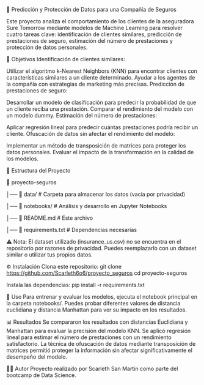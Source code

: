 🏥 Predicción y Protección de Datos para una Compañía de Seguros

Este proyecto analiza el comportamiento de los clientes de la aseguradora Sure Tomorrow mediante modelos de Machine Learning para resolver cuatro tareas clave: 
identificación de clientes similares, predicción de prestaciones de seguro, estimación del número de prestaciones y protección de datos personales.

📌 Objetivos
Identificación de clientes similares:

Utilizar el algoritmo k-Nearest Neighbors (KNN) para encontrar clientes con características similares a un cliente determinado.
Ayudar a los agentes de la compañía con estrategias de marketing más precisas.
Predicción de prestaciones de seguro:

Desarrollar un modelo de clasificación para predecir la probabilidad de que un cliente reciba una prestación.
Comparar el rendimiento del modelo con un modelo dummy.
Estimación del número de prestaciones:

Aplicar regresión lineal para predecir cuántas prestaciones podría recibir un cliente.
Ofuscación de datos sin afectar el rendimiento del modelo:

Implementar un método de transposición de matrices para proteger los datos personales.
Evaluar el impacto de la transformación en la calidad de los modelos.

📂 Estructura del Proyecto

📁 proyecto-seguros

│── 📂 data/                  # Carpeta para almacenar los datos (vacía por privacidad)

│── 📂 notebooks/             # Análisis y desarrollo en Jupyter Notebooks

│── 📄 README.md              # Este archivo

│── 📄 requirements.txt       # Dependencias necesarias

⚠️ Nota: El dataset utilizado (insurance_us.csv) no se encuentra en el repositorio por razones de privacidad. Puedes reemplazarlo con un dataset similar o utilizar tus propios datos.

⚙️ Instalación
Clona este repositorio:
git clone https://github.com/Scarleth6o6/proyecto_seguros
cd proyecto-seguros

Instala las dependencias:
pip install -r requirements.txt

🚀 Uso
Para entrenar y evaluar los modelos, ejecuta el notebook principal en la carpeta notebooks/.
Puedes probar diferentes valores de distancia euclidiana y distancia Manhattan para ver su impacto en los resultados.

📊 Resultados
Se compararon los resultados con distancias Euclidiana y Manhattan para evaluar la precisión del modelo KNN.
Se aplicó regresión lineal para estimar el número de prestaciones con un rendimiento satisfactorio.
La técnica de ofuscación de datos mediante transposición de matrices permitió proteger la información sin afectar significativamente el desempeño del modelo.

👨‍💻 Autor
Proyecto realizado por Scarleth San Martin como parte del bootcamp de Data Science.

